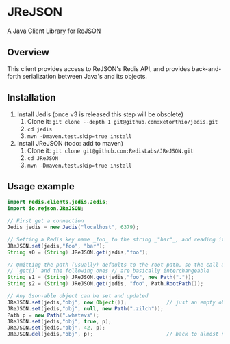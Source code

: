 # JReJSON

A Java Client Library for [ReJSON](https://github.com/redislabsmodules/rejson)

## Overview 

This client provides access to ReJSON's Redis API, and provides back-and-forth serialization between Java's and its objects.

## Installation

1. Install Jedis (once v3 is released this step will be obsolete)
    1. Clone it: `git clone --depth 1 git@github.com:xetorthio/jedis.git`
    2. `cd jedis`
    3. `mvn -Dmaven.test.skip=true install`
2. Install JReJSON (todo: add to maven)
    1. Clone it: `git clone git@github.com:RedisLabs/JReJSON.git`
    2. `cd JReJSON`
    3. `mvn -Dmaven.test.skip=true install`

## Usage example

```java
import redis.clients.jedis.Jedis;
import io.rejson.JReJSON;

// First get a connection
Jedis jedis = new Jedis("localhost", 6379);

// Setting a Redis key name _foo_ to the string _"bar"_, and reading it back
JReJSON.set(jedis,"foo", "bar");
String s0 = (String) JReJSON.get(jedis,"foo");

// Omitting the path (usually) defaults to the root path, so the call above to
// `get()` and the following ones // are basically interchangeable
String s1 = (String) JReJSON.get(jedis,"foo", new Path("."));
String s2 = (String) JReJSON.get(jedis, "foo", Path.RootPath());

// Any Gson-able object can be set and updated
JReJSON.set(jedis,"obj", new Object());             // just an empty object
JReJSON.set(jedis,"obj", null, new Path(".zilch"));
Path p = new Path(".whatevs");
JReJSON.set(jedis,"obj", true, p);
JReJSON.set(jedis,"obj", 42, p);
JReJSON.del(jedis,"obj", p);                        // back to almost nothing

```
